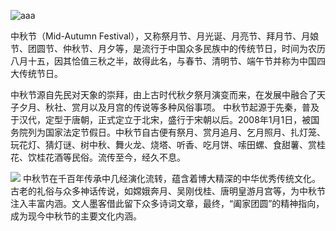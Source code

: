![aaa](https://cdn.luogu.com.cn/upload/image_hosting/vqwsol01.png)

中秋节（Mid-Autumn Festival），又称祭月节、月光诞、月亮节、拜月节、月娘节、团圆节、仲秋节、月夕等，是流行于中国众多民族中的传统节日，时间为农历八月十五，因其恰值三秋之半，故得此名，与春节、清明节、端午节并称为中国四大传统节日。

中秋节源自先民对天象的崇拜，由上古时代秋夕祭月演变而来，在发展中融合了天子夕月、秋社、赏月以及月宫的传说等多种风俗事项。 中秋节起源于先秦，普及于汉代，定型于唐朝，正式定立于北宋，盛行于宋朝以后。2008年1月1日，被国务院列为国家法定节假日。中秋节自古便有祭月、赏月追月、乞月照月、扎灯笼、玩花灯、猜灯谜、树中秋、舞火龙、烧塔、听香、吃月饼、嗦田螺、食甜薯、赏桂花、饮桂花酒等民俗。流传至今，经久不息。

![](https://bkimg.cdn.bcebos.com/pic/2f738bd4b31c8701a18bcb7f8928892f0708293851a8?x-bce-process=image/format,f_auto/watermark,image_d2F0ZXIvYmFpa2UyNzI,g_7,xp_5,yp_5,P_20/resize,m_lfit,limit_1,h_1080) 中秋节在千百年传承中几经演化流转，蕴含着博大精深的中华优秀传统文化。古老的礼俗与众多神话传说，如嫦娥奔月、吴刚伐桂、唐明皇游月宫等，为中秋节注入丰富内涵。文人墨客借此留下众多诗词文章，最终，“阖家团圆”的精神指向，成为现今中秋节的主要文化内涵。
